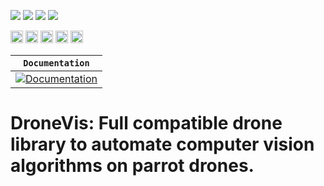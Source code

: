 <p><img src="https://badge.fury.io/py/dronevis.svg">
<img src="https://readthedocs.org/projects/drone-vis/badge/?version=latest">
<img src="https://github.com/ahmedheakl/drone-vis/workflows/build/badge.svg">
<img src="https://img.shields.io/badge/code%20style-black-000000.svg"></p>

<p>
<img src="https://img.shields.io/badge/gitlab%20ci-%23181717.svg?style=for-the-badge&logo=gitlab&logoColor=white" height=20>

<img src="https://img.shields.io/badge/docker-%230db7ed.svg?style=for-the-badge&logo=docker&logoColor=white" height=20>

<img src="https://img.shields.io/badge/Ubuntu-E95420?style=for-the-badge&logo=ubuntu&logoColor=white" height=20>

<img src="https://img.shields.io/badge/python-3670A0?style=for-the-badge&logo=python&logoColor=ffdd54" height=20>
<img src="https://img.shields.io/github/license/Ileriayo/markdown-badges?style=for-the-badge" height=20>
</p>

**`Documentation`** |
------------------- |
[![Documentation](https://img.shields.io/badge/api-reference-blue.svg)](https://drone-vis.readthedocs.io/en/latest) |

# DroneVis: Full compatible drone library to automate computer vision algorithms on parrot drones.

